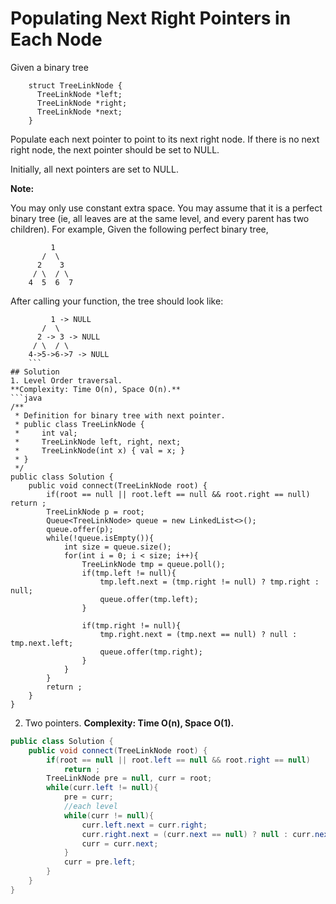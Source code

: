 # Populating Next Right Pointers in Each Node
Given a binary tree
```
    struct TreeLinkNode {
      TreeLinkNode *left;
      TreeLinkNode *right;
      TreeLinkNode *next;
    }
```
Populate each next pointer to point to its next right node. If there is no next right node, the next pointer should be set to NULL.

Initially, all next pointers are set to NULL.

**Note:**  

You may only use constant extra space.
You may assume that it is a perfect binary tree (ie, all leaves are at the same level, and every parent has two children).
For example,
Given the following perfect binary tree,
```
         1
       /  \
      2    3
     / \  / \
    4  5  6  7
  ```
After calling your function, the tree should look like:
```
         1 -> NULL
       /  \
      2 -> 3 -> NULL
     / \  / \
    4->5->6->7 -> NULL
    ```
## Solution
1. Level Order traversal.  
**Complexity: Time O(n), Space O(n).**
```java
/**
 * Definition for binary tree with next pointer.
 * public class TreeLinkNode {
 *     int val;
 *     TreeLinkNode left, right, next;
 *     TreeLinkNode(int x) { val = x; }
 * }
 */
public class Solution {
    public void connect(TreeLinkNode root) {
        if(root == null || root.left == null && root.right == null) return ;
        TreeLinkNode p = root;
        Queue<TreeLinkNode> queue = new LinkedList<>();
        queue.offer(p);
        while(!queue.isEmpty()){
            int size = queue.size();
            for(int i = 0; i < size; i++){
                TreeLinkNode tmp = queue.poll();
                if(tmp.left != null){
                    tmp.left.next = (tmp.right != null) ? tmp.right : null;
                    queue.offer(tmp.left);
                }

                if(tmp.right != null){
                    tmp.right.next = (tmp.next == null) ? null : tmp.next.left;
                    queue.offer(tmp.right);
                }
            }
        }
        return ;
    }
}
```
2. Two pointers.
**Complexity: Time O(n), Space O(1).**
```java
public class Solution {
    public void connect(TreeLinkNode root) {
        if(root == null || root.left == null && root.right == null)
            return ;
        TreeLinkNode pre = null, curr = root;
        while(curr.left != null){
            pre = curr;
            //each level
            while(curr != null){
                curr.left.next = curr.right;
                curr.right.next = (curr.next == null) ? null : curr.next.left;
                curr = curr.next;
            }
            curr = pre.left;
        }
    }
}
```
